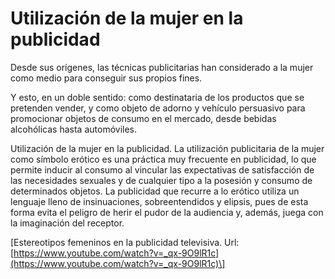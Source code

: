 # Utilización de la mujer en la publicidad

Desde sus orígenes, las técnicas publicitarias han considerado a la mujer como medio para conseguir sus propios fines.

Y esto, en un doble sentido: como destinataria de los productos que se pretenden vender, y como objeto de adorno y vehículo persuasivo para promocionar objetos de consumo en el mercado, desde bebidas alcohólicas hasta automóviles.

Utilización de la mujer en la publicidad. La utilización publicitaria de la mujer como símbolo erótico es una práctica muy frecuente en publicidad, lo que permite inducir al consumo al vincular las expectativas de satisfacción de las necesidades sexuales y de cualquier tipo a la posesión y consumo de determinados objetos. La publicidad que recurre a lo erótico utiliza un lenguaje lleno de insinuaciones, sobreentendidos y elipsis, pues de esta forma evita el peligro de herir el pudor de la audiencia y, además, juega con la imaginación del receptor.

\[Estereotipos femeninos en la publicidad televisiva. Url:[https://www.youtube.com/watch?v=_qx-9O9lR1c](https://www.youtube.com/watch?v=_qx-9O9lR1c)\]